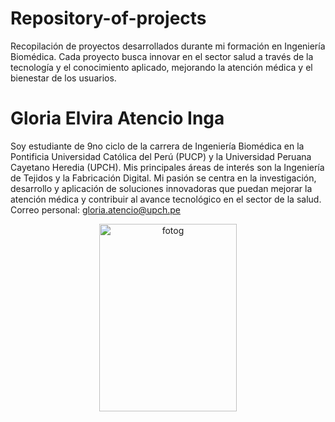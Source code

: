 # Repository-of-projects
Recopilación de proyectos desarrollados durante mi formación en Ingeniería Biomédica. Cada proyecto busca innovar en el sector salud a través de la tecnología y el conocimiento aplicado, mejorando la atención médica y el bienestar de los usuarios.

# **Gloria Elvira Atencio Inga**
Soy estudiante de 9no ciclo de la carrera de Ingeniería Biomédica en la Pontificia Universidad Católica del Perú (PUCP) y la Universidad Peruana Cayetano Heredia (UPCH). Mis principales áreas de interés son la Ingeniería de Tejidos y la Fabricación Digital. Mi pasión se centra en la investigación, desarrollo y aplicación de soluciones innovadoras que puedan mejorar la atención médica y contribuir al avance tecnológico en el sector de la salud.  Correo personal: gloria.atencio@upch.pe

<p align="center">
  <img src="https://github.com/GloriaAtencio/ISBIO_2024_G1/blob/7695003f7c5745627517a70e5f102b08bc000a73/ISB/Laboratorios/Im%C3%A1genes/gloria.jpeg" alt="fotog" width="220" height="300"/>
</p>
